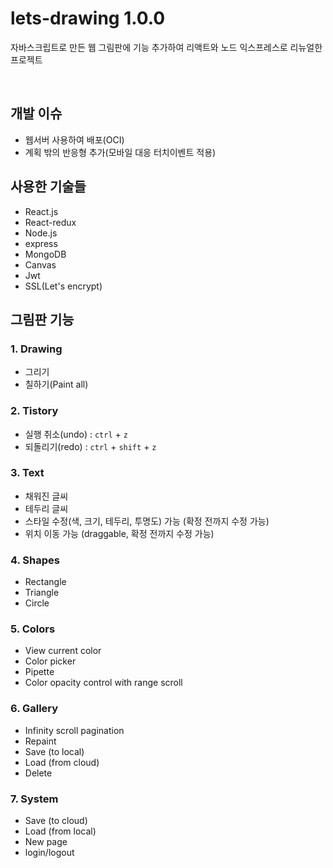 # lets-drawing 1.0.0

자바스크립트로 만든 웹 그림판에 기능 추가하여 리액트와 노드 익스프레스로 리뉴얼한 프로젝트

<br>

## 개발 이슈

- 웹서버 사용하여 배포(OCI)
- 계획 밖의 반응형 추가(모바일 대응 터치이벤트 적용)

## 사용한 기술들

- React.js
- React-redux
- Node.js
- express
- MongoDB
- Canvas
- Jwt
- SSL(Let's encrypt)

## 그림판 기능

### 1. Drawing

- 그리기
- 칠하기(Paint all)

### 2. Tistory

- 실행 취소(undo) : <code>ctrl</code> + <code>z</code>
- 되돌리기(redo) : <code>ctrl</code> + <code>shift</code> + <code>z</code>

### 3. Text

- 채워진 글씨
- 테두리 글씨
- 스타일 수정(색, 크기, 테두리, 투명도) 가능 (확정 전까지 수정 가능)
- 위치 이동 가능 (draggable, 확정 전까지 수정 가능)

### 4. Shapes

- Rectangle
- Triangle
- Circle

### 5. Colors

- View current color
- Color picker
- Pipette
- Color opacity control with range scroll

### 6. Gallery

- Infinity scroll pagination
- Repaint
- Save (to local)
- Load (from cloud)
- Delete

### 7. System

- Save (to cloud)
- Load (from local)
- New page
- login/logout

